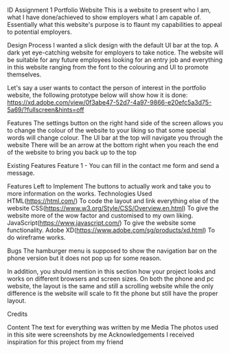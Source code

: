 ID Assignment 1 Portfolio Website
This is a website to present who I am, what I have done/achieved to show employers what I am capable of. Essentially what this website's purpose is to flaunt my capabilities to appeal to potential employers.

Design Process
I wanted a slick design with the default UI bar at the top. A dark yet eye-catching website for employers to take notice. The website will be suitable for any future employees looking for an entry job and everything in this website ranging from the font to the colouring and UI to promote themselves.

Let's say a user wants to contact the person of interest in the portfolio website, the following prototype below will show how it is done: https://xd.adobe.com/view/0f3abe47-52d7-4a97-9866-e20efc5a3d75-5a69/?fullscreen&hints=off

Features
The settings button on the right hand side of the screen allows you to change the colour of the website to your liking so that some special words will change colour.
The UI bar at the top will navigate you through the website
There will be an arrow at the bottom right when you reach the end of the website to bring you back up to the top

Existing Features
Feature 1 - You can fill in the contact me form and send a message.

Features Left to Implement
The buttons to actually work and take you to more information on the works.
Technologies Used
HTML(https://html.com/) To code the layout and link everything else of the website
CSS(https://www.w3.org/Style/CSS/Overview.en.html) To give the website more of the wow factor and customised to my own liking.
JavaScript(https://www.javascript.com/) To give the website some functionality.
Adobe XD(https://www.adobe.com/sg/products/xd.html) To do wireframe works.

Bugs
The hamburger menu is supposed to show the navigation bar on the phone version but it does not pop up for some reason.

In addition, you should mention in this section how your project looks and works on different browsers and screen sizes.
On both the phone and pc website, the layout is the same and still a scrolling website while the only difference is the website will scale to fit the phone but still have the proper layout.

Credits

Content
The text for everything was written by me
Media
The photos used in this site were screenshots by me
Acknowledgements
I received inspiration for this project from my friend
